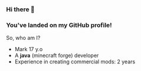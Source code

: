 ### Hi there 👋
### You've landed on my GitHub profile!

So, who am I?
* Mark 17 y.o
* A **java** (minecraft forge) developer
* Experience in creating commercial mods: 2 years
